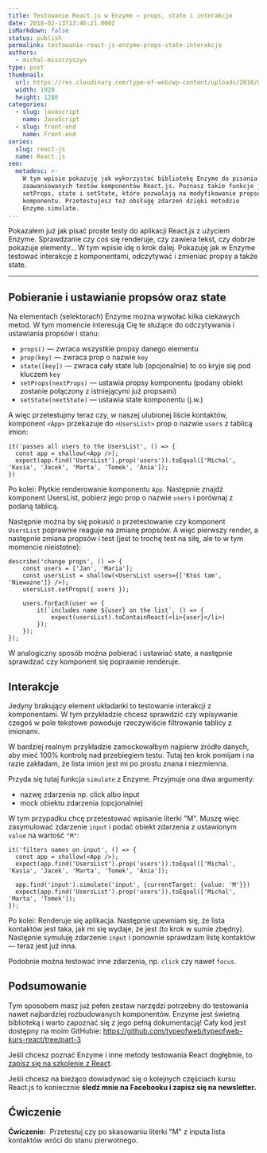 ```yaml
---
title: Testowanie React.js w Enzyme — props, state i interakcje
date: 2018-02-13T13:46:21.000Z
isMarkdown: false
status: publish
permalink: testowanie-react-js-enzyme-props-state-interakcje
authors:
  - michal-miszczyszyn
type: post
thumbnail:
  url: https://res.cloudinary.com/type-of-web/wp-content/uploads/2018/02/pexels-photo-300857.jpeg
  width: 1920
  height: 1280
categories:
  - slug: javascript
    name: JavaScript
  - slug: front-end
    name: Front-end
series:
  slug: react-js
  name: React.js
seo:
  metadesc: >-
    W tym wpisie pokazuję jak wykorzystać bibliotekę Enzyme do pisania
    zaawansowanych testów komponentów React.js. Poznasz takie funkcje jak props,
    setProps, state i setState, które pozwalają na modyfikowanie propsów i stanu
    komponentu. Przetestujesz też obsługę zdarzeń dzięki metodzie
    Enzyme.simulate.
---
```


Pokazałem już jak pisać proste testy do aplikacji React.js z użyciem Enzyme. Sprawdzanie czy coś się renderuje, czy zawiera tekst, czy dobrze pokazuje elementy… W tym wpisie idę o krok dalej. Pokazuję jak w Enzyme testować interakcje z komponentami, odczytywać i zmieniać propsy a także state.

---

<h2>Pobieranie i ustawianie propsów oraz state</h2>

Na elementach (selektorach) Enzyme można wywołać kilka ciekawych metod. W tym momencie interesują Cię te służące do odczytywania i ustawiania propsów i stanu:

<ul>
    <li><code>props()</code> — zwraca wszystkie propsy danego elementu</li>
    <li><code>prop(key)</code> — zwraca prop o nazwie <code>key</code></li>
    <li><code>state([key])</code> — zwraca cały state lub (opcjonalnie) to co kryje się pod kluczem <code>key</code></li>
    <li><code>setProps(nextProps)</code> — ustawia propsy komponentu (podany obiekt zostanie połączony z istniejącymi już propsami)</li>
    <li><code>setState(nextState)</code> — ustawia state komponentu (j.w.)</li>
</ul>

A więc przetestujmy teraz czy, w naszej ulubionej liście kontaktów, komponent <code>&lt;App&gt;</code> przekazuje do <code>&lt;UsersList&gt;</code> prop o nazwie <code>users</code> z tablicą imion:

<pre class="language-jsx"><code>it('passes all users to the UsersList', () =&gt; {
  const app = shallow(&lt;App /&gt;);
  expect(app.find('UsersList').prop('users')).toEqual(['Michal', 'Kasia', 'Jacek', 'Marta', 'Tomek', 'Ania']);
})</code></pre>

Po kolei: Płytkie renderowanie komponentu <code>App</code>. Następnie znajdź komponent UsersList, pobierz jego prop o nazwie <code>users</code> i porównaj z podaną tablicą.

Następnie można by się pokusić o przetestowanie czy komponent <code>UsersList</code> poprawnie reaguje na zmianę propsów. A więc pierwszy render, a następnie zmiana propsów i test (jest to trochę test na siłę, ale to w tym momencie nieistotne):

<pre class="language-jsx"><code>describe('change props', () =&gt; {
    const users = ['Jan', 'Maria'];
    const usersList = shallow(&lt;UsersList users={['Ktoś tam', 'Nieważne']} /&gt;);
    usersList.setProps({ users });
    
    users.forEach(user =&gt; {
        it(`includes name ${user} on the list`, () =&gt; {
            expect(usersList).toContainReact(&lt;li&gt;{user}&lt;/li&gt;)
        });
    });
});</code></pre>

W analogiczny sposób można pobierać i ustawiać state, a następnie sprawdzać czy komponent się poprawnie renderuje.

<h2>Interakcje</h2>

Jedyny brakujący element układanki to testowanie interakcji z komponentami. W tym przykładzie chcesz sprawdzić czy wpisywanie czegoś w pole tekstowe powoduje rzeczywiście filtrowanie tablicy z imionami.

<p class="important">W bardziej realnym przykładzie zamockowałbym najpierw źródło danych, aby mieć 100% kontrolę nad przebiegiem testu. Tutaj ten krok pomijam i na razie zakładam, że lista imion jest mi po prostu znana i niezmienna.</p>

Przyda się tutaj funkcja <code>simulate</code> z Enzyme. Przyjmuje ona dwa argumenty:

<ul>
    <li>nazwę zdarzenia np. click albo input</li>
    <li>mock obiektu zdarzenia (opcjonalnie)</li>
</ul>

W tym przypadku chcę przetestować wpisanie literki "M". Muszę więc zasymulować zdarzenie <code>input</code> i podać obiekt zdarzenia z ustawionym <code>value</code> na wartość <code>"M"</code>:

<pre class="language-jsx"><code>it('filters names on input', () =&gt; {
  const app = shallow(&lt;App /&gt;);
  expect(app.find('UsersList').prop('users')).toEqual(['Michal', 'Kasia', 'Jacek', 'Marta', 'Tomek', 'Ania']);

  app.find('input').simulate('input', {currentTarget: {value: 'M'}})
  expect(app.find('UsersList').prop('users')).toEqual(['Michal', 'Marta', 'Tomek']);
});</code></pre>

Po kolei: Renderuje się aplikacja. Następnie upewniam się, że lista kontaktów jest taka, jak mi się wydaje, że jest (to krok w sumie zbędny). Następnie symuluję zdarzenie <code>input</code> i ponownie sprawdzam listę kontaktów — teraz jest już inna.

Podobnie można testować inne zdarzenia, np. <code>click</code> czy nawet <code>focus</code>.

<h2>Podsumowanie</h2>

Tym sposobem masz już pełen zestaw narzędzi potrzebny do testowania nawet najbardziej rozbudowanych komponentów. Enzyme jest świetną biblioteką i warto zapoznać się z jego pełną dokumentacją! Cały kod jest dostępny na moim GitHubie: <a href="https://github.com/typeofweb/typeofweb-kurs-react/tree/part-3">https://github.com/typeofweb/typeofweb-kurs-react/tree/part-3</a>

Jeśli chcesz poznać Enzyme i inne metody testowania React dogłębnie, to <a href="https://szkolenia.typeofweb.com/" target="_blank">zapisz się na szkolenie z React</a>.

Jeśli chcesz na bieżąco dowiadywać się o kolejnych częściach kursu React.js to koniecznie <strong>śledź mnie na Facebooku i zapisz się na newsletter.</strong>

<NewsletterForm />

<FacebookPageWidget />

<h2>Ćwiczenie</h2>

<strong>Ćwiczenie:</strong>  Przetestuj czy po skasowaniu literki "M" z inputa lista kontaktów wróci do stanu pierwotnego.
